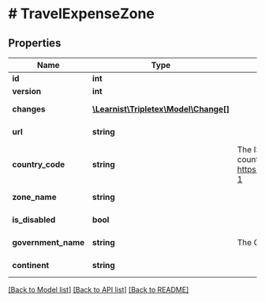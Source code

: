 # # TravelExpenseZone

## Properties

Name | Type | Description | Notes
------------ | ------------- | ------------- | -------------
**id** | **int** |  | [optional]
**version** | **int** |  | [optional]
**changes** | [**\Learnist\Tripletex\Model\Change[]**](Change.md) |  | [optional] [readonly]
**url** | **string** |  | [optional] [readonly]
**country_code** | **string** | The ISO 3166-1 Alpha2 code of the country (2 letters). https://en.wikipedia.org/wiki/ISO_3166-1 | [optional] [readonly]
**zone_name** | **string** |  | [optional] [readonly]
**is_disabled** | **bool** |  | [optional] [readonly]
**government_name** | **string** | The Government name | [optional] [readonly]
**continent** | **string** |  | [optional] [readonly]

[[Back to Model list]](../../README.md#models) [[Back to API list]](../../README.md#endpoints) [[Back to README]](../../README.md)
